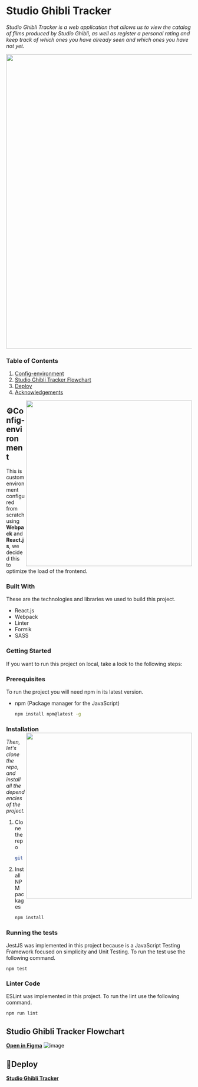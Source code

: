 # Studio Ghibli Tracker

_Studio Ghibli Tracker is a web application that allows us to view the catalog of films produced by Studio Ghibli, as well as register a personal rating and keep track of which ones you have already seen and which ones you have not yet._

<img src="https://user-images.githubusercontent.com/73669701/166158870-9e479615-9b5c-4078-a6c6-d16b7e313e52.png" width="800" align="middle" style="float: center;" >

  ### Table of Contents
  1. [Config-environment](#Config-environment)
  2. [Studio Ghibli Tracker Flowchart](#flowchart)
  3. [Deploy](#deployed)
  4. [Acknowledgements](#acknowledgements)


<img src="https://user-images.githubusercontent.com/73669701/166158947-ddf3f5e3-d9d3-45a5-bef8-468353d9a51e.png" width="450" align="right" />







## ⚙Config-environment <a name="Config-environment"></a>

This is custom environment configured from scratch using **Webpack** and **React.js**, we decided this to optimize the load of the frontend.

### Built With

These are the technologies and libraries we used to build this project.

- React.js
- Webpack 
- Linter
- Formik
- SASS
<!-- GETTING STARTED -->

### Getting Started

If you want to run this project on local, take a look to the following steps:

### Prerequisites

To run the project you will need npm in its latest version.

- npm (Package manager for the JavaScript)
  ```sh
  npm install npm@latest -g
  ```

### Installation <img src="https://user-images.githubusercontent.com/73669701/166159879-09b314c6-4286-43b1-b816-80956acc408b.png" width="450" align="right" />

_Then, let's clone the repo, and install all the dependencies of the project._

1. Clone the repo
   ```sh
   git clone git@github.com:C10-Ghibli-s/FE-Studio-Ghibli-Tracker.git
   ```
2. Install NPM packages
   ```sh
   npm install
   ```
   

   
### Running the tests

JestJS was implemented in this project because is a JavaScript Testing Framework focused on simplicity and Unit Testing. To run the test use the following command.

```
npm test
```

### Linter Code

ESLint was implemented in this project. To run the lint use the following command.

```
npm run lint
```

## Studio Ghibli Tracker Flowchart <a name="flowchart"></a>
[**Open in Figma**](https://www.figma.com/file/fBCX1ahNBOFbPjSOtrPp8c/FlowChart-Studio-Ghibli?node-id=0%3A1)
![image](https://user-images.githubusercontent.com/73669701/165537137-1b298af7-18e7-4d30-ba34-f35900aaf69a.png)


##  🚀Deploy <a name="deployed"></a>
[**Studio Ghibli Tracker**](https://ghibli-tracker.c10-se.com)

